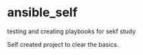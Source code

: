 # ansible_self
testing and creating playbooks for sekf study

Self created project to clear the basics.

